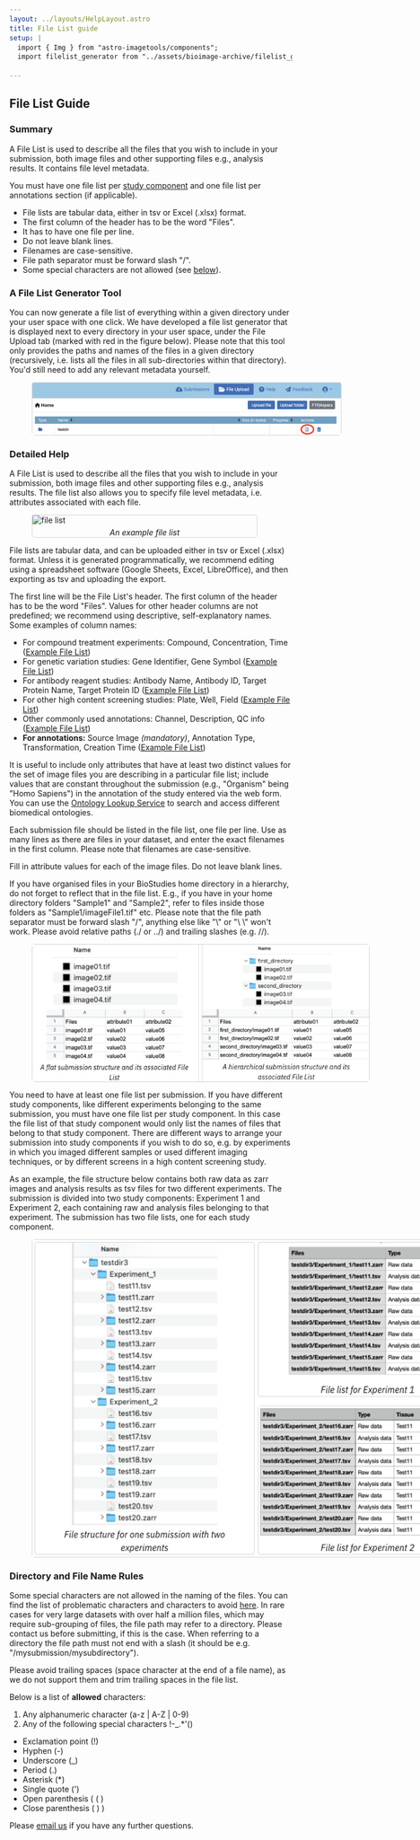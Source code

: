 ```yaml
---
layout: ../layouts/HelpLayout.astro
title: File List guide
setup: |
  import { Img } from "astro-imagetools/components";
  import filelist_generator from "../assets/bioimage-archive/filelist_generator.png";

---
```

## File List Guide
<style>
    figure {
        display: flex;
        flex-direction: column;
        justify-content: center;s
        align-items: center;
        row-gap: 5px;
        border: 1px solid lightgray;
        border-radius: 5px;
        width: 400px;
    }

    figcaption {
        font-style: italic;
        padding: 0 1rem 0 1rem;
        text-align: center;
    }
</style>


### Summary

A File List is used to describe all the files that you wish to include in your submission, both image files and other supporting files e.g., analysis results. It contains file level metadata.

You must have one file list per <a href="../rembi-help-examples">study component</a> and one file list per annotations section (if applicable).

* File lists are tabular data, either in tsv or Excel (.xlsx) format. 
* The first column of the header has to be the word "Files".
* It has to have one file per line.
* Do not leave blank lines.
* Filenames are case-sensitive.
* File path separator must be forward slash "/".
* Some special characters are not allowed (see [below](#namerules)). 

### A File List Generator Tool

You can now generate a file list of everything within a given directory under your user space with one click. We have developed a file list generator that is displayed next to every directory in your user space, under the File Upload tab (marked with red in the figure below). Please note that this tool only provides the paths and names of the files in a given directory (recursively, i.e. lists all the files in all sub-directories within that directory). You'd still need to add any relevant metadata yourself. 

<figure class="center margin-bottom-large margin-right-large" style="width: 550px">
  <Img src="/src/assets/bioimage-archive/filelist_generator.png" alt="filelist generator">
</figure>

### Detailed Help

A File List is used to describe all the files that you wish to include in your submission, both image files and other supporting files e.g., analysis results. The file list also allows you to specify file level metadata, i.e. attributes associated with each file.

<figure class="float-right margin-left-large" >
<img src={filelist_generator} alt="file list">
  <figcaption class="figure-caption">An example file list</figcaption>
</figure>

File lists are tabular data, and can be uploaded either in tsv or Excel (.xlsx) format. Unless it is generated programmatically, we recommend editing using a spreadsheet software (Google Sheets, Excel, LibreOffice), and then exporting as tsv and uploading the export.

The first line will be the File List's header. The first column of the header has to be the word "Files". Values for other header columns are not predefined; we recommend using descriptive, self-explanatory names. Some examples of column names:

* For compound treatment experiments: Compound, Concentration, Time  (<a href="https://docs.google.com/spreadsheets/d/1Pj-JTXytPCw7p4-oBEg5MCdpbHZ6DbyVsHS6dx3zzcI/edit?usp=sharing" target="_blank">Example File List</a>)
* For genetic variation studies: Gene Identifier, Gene Symbol (<a href="https://docs.google.com/spreadsheets/d/1jMPOj9cZnU_0DUXwAU-wndcKOQxziqHD5WRdw3mVZCc/edit?usp=sharing" target="_blank">Example File List</a>)
* For antibody reagent studies: Antibody Name, Antibody ID, Target Protein Name, Target Protein ID (<a href="https://docs.google.com/spreadsheets/d/1wTQHCcXuzWZ_zk9E9dqEvLcveGelnMosUrHF38VXkVk/edit?usp=sharing" target="_blank">Example File List</a>)
* For other high content screening studies: Plate, Well, Field (<a href="https://docs.google.com/spreadsheets/d/1ID-3ZlWjgg7vfnU_UIC1wvwqRG1bF94VnOwbNmAkPz0/edit?usp=sharing" target="_blank">Example File List</a>)
* Other commonly used annotations: Channel, Description, QC info (<a href="https://docs.google.com/spreadsheets/d/1MzogH2NE9ODWyipx3u8h-KWe8zLieDdTSz259VOnWe4/edit?usp=sharing" target="_blank">Example File List</a>)
* **For annotations:** Source Image <i>(mandatory)</i>, Annotation Type, Transformation, Creation Time (<a href="https://docs.google.com/spreadsheets/d/1yeIp2xZsYSii6WEYpCZvGyCjuYChB0Pd/edit?usp=sharing&ouid=114171845103914552186&rtpof=true&sd=true" target="_blank">Example File List</a>)

It is useful to include only attributes that have at least two distinct values for the set of image files you are describing in a particular file list; include values that are constant throughout the submission (e.g., "Organism" being "Homo Sapiens") in the annotation of the study entered via the web form.
You can use the <a href="https://www.ebi.ac.uk/ols/index" target="_blank">Ontology Lookup Service</a> to search and access different biomedical ontologies.

Each submission file should be listed in the file list, one file per line. Use as many lines as there are files in your dataset, and enter the exact filenames in the first column. Please note that filenames are case-sensitive.

Fill in attribute values for each of the image files. Do not leave blank lines.

If you have organised files in your BioStudies home directory in a hierarchy, do not forget to reflect that in the file list. E.g., if you have in your home directory folders "Sample1" and "Sample2", refer to files inside those folders as "Sample1/imageFile1.tif" etc. Please note that the file path separator must be forward slash "/", anything else like "\\" or "\ \\" won't work. Please avoid relative paths (./ or ../) and trailing slashes (e.g. //). 

<figure class="center margin-bottom-large margin-right-large" style="width: 600px">
  <img src="/src/assets/bioimage-archive/flat_and_hierarchical.png" alt="different file structures">
</figure>

You need to have at least one file list per submission. If you have different study components, like different experiments belonging to the same submission, you must have one file list per study component. In this case the file list of that study component would only list the names of files that belong to that study component. There are different ways to arrange your submission into study components if you wish to do so, e.g. by experiments in which you imaged different samples or used different imaging techniques, or by different screens in a high content screening study.

As an example, the file structure below contains both raw data as zarr images and analysis results as tsv files for two different experiments. The submission is divided into two study components: Experiment 1 and Experiment 2, each containing raw and analysis files belonging to that experiment. The submission has two file lists, one for each study component.

<figure class="center margin-bottom-large margin-right-large" style="width: 800px">
  <img src="/src/assets/bioimage-archive/two_experiment_filelist.png" alt="file lists per study component">
</figure>

<!-- The figures below show how that submission looks like on the BioImage Archive. Data files view can be expended (see figure below) and shows all the metadata included in the file lists.
 -->

### <a name="namerules"> Directory and File Name Rules</a>

Some special characters are not allowed in the naming of the files. You can find the list of problematic characters and characters to avoid <a href="https://docs.aws.amazon.com/AmazonS3/latest/userguide/object-keys.html" target="_blank">here</a>. In rare cases for very large datasets with over half a million files, which may require sub-grouping of files, the file path may refer to a directory. Please contact us before submitting, if this is the case. When referring to a directory the file path must not end with a slash (it should be e.g. "/mysubmission/mysubdirectory").  

Please avoid trailing spaces (space character at the end of a file name), as we do not support them and trim trailing spaces in the file list. 

Below is a list of **allowed** characters:

 1. Any alphanumeric character (a-z \| A-Z \| 0-9)
 2. Any of the following special characters !-_.*'() 
  *  Exclamation point (!)
  *  Hyphen (-)
  *  Underscore (_)
  *  Period (.)
  *  Asterisk (*)
  *  Single quote (')
  *  Open parenthesis ( ( )
  *  Close parenthesis ( ) )

Please [email us](mailto:bioimage-archive@ebi.ac.uk) if you have any further questions.